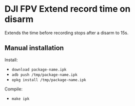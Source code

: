 # DJI FPV Extend record time on disarm

Extends the time before recording stops after a disarm to 15s.


## Manual installation

Install:
- `download package-name.ipk`
- `adb push /tmp/package-name.ipk`
- `opkg install /tmp/package-name.ipk`

Compile:
- `make ipk`
